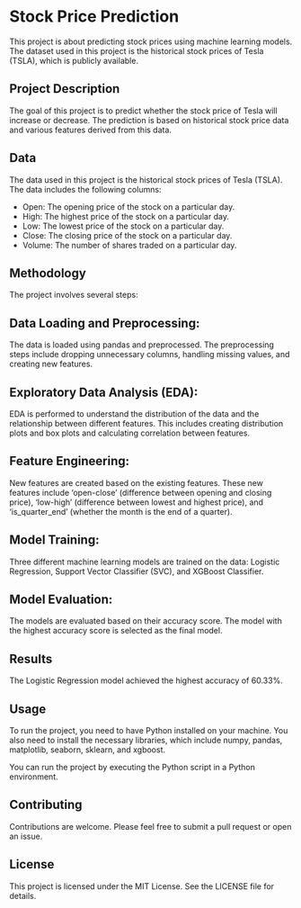 
# Stock Price Prediction
This project is about predicting stock prices using machine learning models. The dataset used in this project is the historical stock prices of Tesla (TSLA), which is publicly available.

## Project Description
The goal of this project is to predict whether the stock price of Tesla will increase or decrease. The prediction is based on historical stock price data and various features derived from this data.

## Data
The data used in this project is the historical stock prices of Tesla (TSLA). The data includes the following columns:

- Open: The opening price of the stock on a particular day.
- High: The highest price of the stock on a particular day.
- Low: The lowest price of the stock on a particular day.
- Close: The closing price of the stock on a particular day.
- Volume: The number of shares traded on a particular day.

## Methodology
The project involves several steps:

## Data Loading and Preprocessing: 
The data is loaded using pandas and preprocessed. The preprocessing steps include dropping unnecessary columns, handling missing values, and creating new features.

## Exploratory Data Analysis (EDA): 
EDA is performed to understand the distribution of the data and the relationship between different features. This includes creating distribution plots and box plots and calculating correlation between features.

## Feature Engineering: 
New features are created based on the existing features. These new features include ‘open-close’ (difference between opening and closing price), ‘low-high’ (difference between lowest and highest price), and ‘is_quarter_end’ (whether the month is the end of a quarter).

## Model Training: 
Three different machine learning models are trained on the data: Logistic Regression, Support Vector Classifier (SVC), and XGBoost Classifier.

## Model Evaluation: 
The models are evaluated based on their accuracy score. The model with the highest accuracy score is selected as the final model.

## Results
The Logistic Regression model achieved the highest accuracy of 60.33%.

## Usage
To run the project, you need to have Python installed on your machine. You also need to install the necessary libraries, which include numpy, pandas, matplotlib, seaborn, sklearn, and xgboost.

You can run the project by executing the Python script in a Python environment.

## Contributing
Contributions are welcome. Please feel free to submit a pull request or open an issue.

## License
This project is licensed under the MIT License. See the LICENSE file for details.
